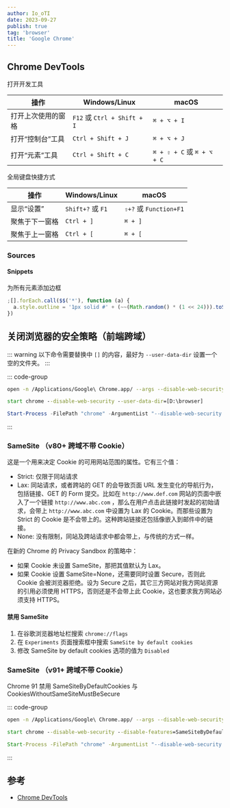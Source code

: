 ```yaml
---
author: Io_oTI
date: 2023-09-27
publish: true
tag: 'browser'
title: 'Google Chrome'
---
```


## Chrome DevTools

打开开发工具

| 操作               | Windows/Linux               | macOS                      |
| ------------------ | --------------------------- | -------------------------- |
| 打开上次使用的窗格 | `F12` 或 `Ctrl + Shift + I` | `⌘ + ⌥ + I`                |
| 打开“控制台”工具   | `Ctrl + Shift + J`          | `⌘ + ⌥ + J`                |
| 打开“元素”工具     | `Ctrl + Shift + C`          | `⌘ + ⇧ + C` 或 `⌘ + ⌥ + C` |

全局键盘快捷方式

| 操作           | Windows/Linux     | macOS                  |
| -------------- | ----------------- | ---------------------- |
| 显示“设置”     | `Shift+?` 或 `F1` | `⇧+?` 或 `Function+F1` |
| 聚焦于下一窗格 | `Ctrl + ]`        | `⌘ + ]`                |
| 聚焦于上一窗格 | `Ctrl + [`        | `⌘ + [`                |

### Sources

#### Snippets

为所有元素添加边框

```javascript
;[].forEach.call($$('*'), function (a) {
  a.style.outline = '1px solid #' + (~~(Math.random() * (1 << 24))).toString(16)
})
```

## 关闭浏览器的安全策略（前端跨域）

::: warning
以下命令需要替换中 `[]` 的内容，最好为 `--user-data-dir` 设置一个空的文件夹。
:::

::: code-group

```bash [macOS 终端]
open -n /Applications/Google\ Chrome.app/ --args --disable-web-security --user-data-dir=[/Users/Username/browser]
```

```cmd [Windows 命令提示符]
start chrome --disable-web-security --user-data-dir=[D:\browser]
```

```powershell [Windows PowerShell]
Start-Process -FilePath "chrome" -ArgumentList "--disable-web-security --user-data-dir=[D:\browser]"
```

:::

### SameSite （v80+ 跨域不带 Cookie）

这是一个用来决定 Cookie 的可用网站范围的属性。它有三个值：

- Strict: 仅限于同站请求
- Lax: 同站请求，或者跨站的 GET 的会导致页面 URL 发生变化的导航行为，包括链接、GET 的 Form 提交。比如在 `http://www.def.com` 网站的页面中嵌入了一个链接 `http://www.abc.com` ，那么在用户点击此链接时发起的初始请求，会带上 `http://www.abc.com` 中设置为 Lax 的 Cookie。而那些设置为 Strict 的 Cookie 是不会带上的。这种跨站链接还包括像嵌入到邮件中的链接。
- None: 没有限制，同站及跨站请求中都会带上，与传统的方式一样。

在新的 Chrome 的 Privacy Sandbox 的策略中：

- 如果 Cookie 未设置 SameSite，那把其值默认为 Lax。
- 如果 Cookie 设置 SameSite=None，还需要同时设置 Secure，否则此 Cookie 会被浏览器拒绝。设为 Secure 之后，其它三方网站对我方网站资源的引用必须使用 HTTPS，否则还是不会带上此 Cookie，这也要求我方网站必须支持 HTTPS。

#### 禁用 SameSite

1. 在谷歌浏览器地址栏搜索 `chrome://flags`
2. 在 `Experiments` 页面搜索框中搜索 `SameSite by default cookies`
3. 修改 SameSite by default cookies 选项的值为 `Disabled`

### SameSite （v91+ 跨域不带 Cookie）

Chrome 91 禁用 SameSiteByDefaultCookies 与 CookiesWithoutSameSiteMustBeSecure

::: code-group

```bash [macOS 终端]
open -n /Applications/Google\ Chrome.app/ --args --disable-web-security --disable-features=SameSiteByDefaultCookies,CookiesWithoutSameSiteMustBeSecure --user-data-dir=[/Users/Username/browser]
```

```cmd [Windows 命令提示符]
start chrome --disable-web-security --disable-features=SameSiteByDefaultCookies,CookiesWithoutSameSiteMustBeSecure --user-data-dir=[D:\browser]
```

```cmd [Windows PowerShell]
Start-Process -FilePath "chrome" -ArgumentList "--disable-web-security --disable-features=SameSiteByDefaultCookies,CookiesWithoutSameSiteMustBeSecure --user-data-dir=[D:\browser]"
```

:::

## 参考

- [Chrome DevTools](https://developer.chrome.google.cn/docs/devtools?hl=zh-cn)
